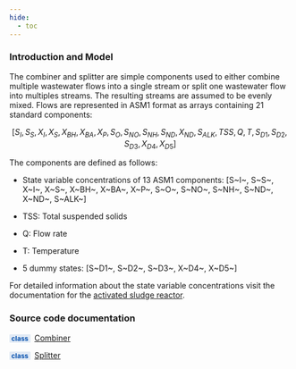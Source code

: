 ```yaml
---
hide:
  - toc
---
```


### Introduction and Model

The combiner and splitter are simple components used to either combine multiple wastewater flows into a single stream or split one wastewater flow into multiples streams. The resulting streams are assumed to be evenly mixed. Flows are represented in ASM1 format as arrays containing 21 standard components:

$$
\left[S_I, S_S, X_I, X_S, X_{BH}, X_{BA}, X_P, S_O, S_{NO}, S_{NH}, S_{ND}, X_{ND}, S_{ALK}, TSS, Q, T, S_{D1}, S_{D2}, S_{D3}, X_{D4}, X_{D5}\right]
$$

The components are defined as follows:

- State variable concentrations of 13 ASM1 components: [S~I~, S~S~, X~I~, X~S~, X~BH~, X~BA~, X~P~, S~O~, S~NO~, S~NH~, S~ND~, X~ND~, S~ALK~]

- TSS: Total suspended solids

- Q: Flow rate

- T: Temperature

- 5 dummy states: [S~D1~, S~D2~, S~D3~, X~D4~, X~D5~]

For detailed information about the state variable concentrations visit the documentation for the [activated sludge reactor](../activated_sludge_reactor).


### Source code documentation

<span style=
  "color: #0550ae;
  font-weight: bold;
  font-size: .85em;
  background-color: #0550ae1a;
  padding: 0 .3em;
  border-radius: .1rem;
  margin-right: 0.2rem;">
class</span> [Combiner](/reference/bsm2_python/bsm2/helpers_bsm2/#bsm2_python.bsm2.helpers_bsm2.Combiner)

<span style=
  "color: #0550ae;
  font-weight: bold;
  font-size: .85em;
  background-color: #0550ae1a;
  padding: 0 .3em;
  border-radius: .1rem;
  margin-right: 0.2rem;">
class</span> [Splitter](/reference/bsm2_python/bsm2/helpers_bsm2/#bsm2_python.bsm2.helpers_bsm2.Splitter)
